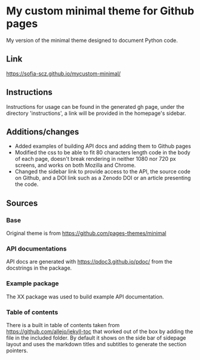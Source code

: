 # My custom minimal theme for Github pages

My version of the minimal theme designed to document Python code. 

## Link

https://sofia-scz.github.io/mycustom-minimal/

## Instructions

Instructions for usage can be found in the generated gh page, under the directory 'instructions', a link will be
provided in the homepage's sidebar.

## Additions/changes

* Added examples of building API docs and adding them to Github pages
* Modified the css to be able to fit 80 characters length code in the body of each page, doesn't break
rendering in neither 1080 nor 720 px screens, and works on both Mozilla and Chrome.
* Changed the sidebar link to provide access to the API, the source code on Github, and a DOI link such
as a Zenodo DOI or an article presenting the code.

## Sources

### Base

Original theme is from https://github.com/pages-themes/minimal

### API documentations

API docs are generated with https://pdoc3.github.io/pdoc/ from the docstrings in the package. 

### Example package

The XX package was used to build example API documentation.

### Table of contents

There is a built in table of contents taken from https://github.com/allejo/jekyll-toc that worked out of the box by
adding the file in the included folder. By default it shows on the side bar of sidepage layout and uses the markdown
titles and subtitles to generate the section pointers.

